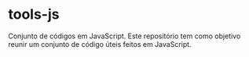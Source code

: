 # tools-js
Conjunto de códigos em JavaScript. Este repositório tem como objetivo reunir um conjunto de código úteis feitos em JavaScript.
